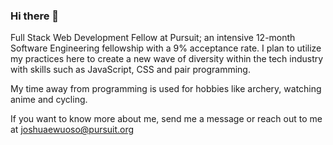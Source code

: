 ### Hi there 👋


Full Stack Web Development Fellow at Pursuit; an intensive 12-month Software Engineering fellowship with a 9% acceptance rate. I plan to utilize my practices here to create a new wave of diversity within the tech industry with skills such as JavaScript, CSS and pair programming.

My time away from programming is used for hobbies like archery, watching anime and cycling.

If you want to know more about me, send me a message or reach out to me at joshuaewuoso@pursuit.org


<!--
**JoshuaEwuoso/joshuaewuoso** is a ✨ _special_ ✨ repository because its `README.md` (this file) appears on your GitHub profile.

Here are some ideas to get you started:

- 🔭 I’m currently working on ...
- 🌱 I’m currently learning ...
- 👯 I’m looking to collaborate on ...
- 🤔 I’m looking for help with ...
- 💬 Ask me about ...
- 📫 How to reach me: ...
- 😄 Pronouns: ...
- ⚡ Fun fact: ...
-->
